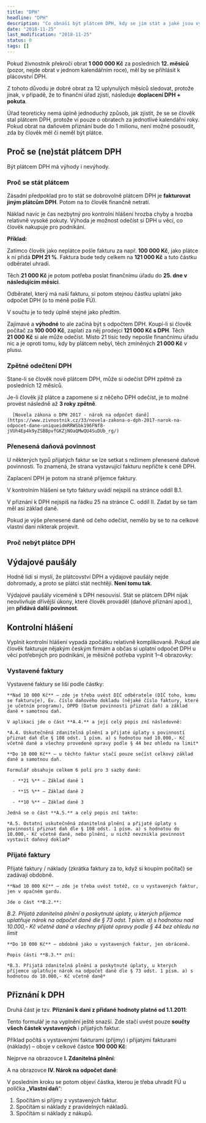 ```yaml
---
title: "DPH"
headline: "DPH"
description: "Co obnáší být plátcem DPH, kdy se jím stát a jaké jsou výhody a nevýhody."
date: "2018-11-25"
last_modification: "2018-11-25"
status: 0
tags: []
---
```


Pokud živnostník překročí obrat **1 000 000 Kč** za posledních **12. měsíců** (pozor, nejde obrat v jednom kalendářním roce), měl by se přihlásit k plácovství DPH.

Z tohoto důvodu je dobré obrat za 12 uplynulých měsíců sledovat, protože jinak, v případě, že to finanční úřad zjistí, následuje **doplacení DPH + pokuta**.

Úřad teoreticky nemá úplně jednoduchý způsob, jak zjistit, že se se člověk stal plátcem DPH, protože ví pouze o obratech za jednotlivé kalendářní roky. Pokud obrat na daňovém přiznání bude do 1 milionu, není možné posoudit, zda by člověk měl či neměl být plátce.

## Proč se (ne)stát plátcem DPH

Být plátcem DPH má výhody i nevýhody.

### Proč se stát plátcem

Zásadní předpoklad pro to stát se dobrovolně plátcem DPH je **fakturovat jiným plátcům DPH**. Potom na to člověk finančně netratí.

Náklad navíc je čas nezbytný pro kontrolní hlášení hrozba chyby a hrozba relativně vysoké pokuty. Výhoda je možnost odečíst si DPH u věcí, co člověk nakupuje pro podnikání.

**Příklad:**

Zatímco člověk jako neplátce pošle fakturu za např. **100 000 Kč**, jako plátce k ní přidá **DPH 21 %**. Faktura bude tedy celkem na **121 000 Kč** a tuto částku odběratel uhradí.

Těch **21 000 Kč** je potom potřeba poslat finančnímu úřadu do **25. dne v následujícím měsíci**.

Odběratel, který má naši fakturu, si potom stejnou částku uplatní jako odpočet DPH (o to méně pošle FÚ).

V součtu je to tedy úplně stejné jako předtím.

Zajímavé a **výhodné** to ale začíná být s odpočtem DPH. Koupí-li si člověk počítač za **100 000 Kč**, zaplatí za něj prodejci **121 000 Kč s DPH**. Těch **21 000 Kč** si ale může odečíst. Místo 21 tisíc tedy nepošle finančnímu úřadu nic a je oproti tomu, kdy by plátcem nebyl, těch zmíněných **21 000 Kč** v plusu.

### Zpětné odečtení DPH

Stane-li se člověk nově plátcem DPH, může si odečíst DPH zpětně za posledních 12 měsíců.

Je-li člověk již plátce a zapomene si z něčeho DPH odečíst, je to možné provést následně až **3 roky zpětně**.

      [Novela zákona o DPH 2017 - nárok na odpočet daně](https://www.zivnostnik.cz/33/novela-zakona-o-dph-2017-narok-na-odpocet-dane-uniqueidmRRWSbk196FNf8-jVUh4Ep4k9yZSBBpvfGKZjNOaQMwQU4SuDUb_rg/)

### Přenesená daňová povinnost

U některých typů přijatých faktur se lze setkat s režimem přenesené daňové povinnosti. To znamená, že strana vystavující fakturu nepřičte k ceně DPH.

Zaplacení DPH je potom na straně příjemce faktury.

V kontrolním hlášení se tyto faktury uvádí nejspíš na stránce oddíl B.1.

V přiznání k DPH nejspíš na řádku 25 na stránce C. oddíl II. Zadat by se tam měl asi základ daně.

Pokud je výše přenesené daně od čeho odečíst, nemělo by se to na celkové vlastní dani nikterak projevit.

### Proč nebýt plátce DPH

## Výdajové paušály

Hodně lidí si myslí, že plátcovství DPH a výdajové paušály nejde dohromady, a proto se plátci stát nechtějí. **Není tomu tak**.

Výdajové paušály víceméně s DPH nesouvisí. Stát se plátcem DPH nijak neovlivňuje dřívější úkony, které člověk prováděl (daňové přiznání apod.), jen **přidává další povinnost**.

## Kontrolní hlášení

Vyplnit kontrolní hlášení vypadá zpočátku relativně komplikovaně. Pokud ale člověk fakturuje nějakým českým firmám a občas si uplatní odpočet DPH u věcí potřebných pro podnikání, je měsíčně potřeba vyplnit 1–4 obrazovky:

### Vystavené faktury

Vystavené faktury se liší podle částky:

    **Nad 10 000 Kč** – zde je třeba uvést DIČ odběratele (DIČ toho, komu se fakturuje), Ev. číslo daňového dokladu (nějaké číslo faktury, které je učetním programu), DPPD (Datum povinnosti přiznat daň) a základ daně + samotnou daň.

    V aplikaci jde o část **A.4.** a její celý popis zní následovně:

    *A.4. Uskutečněná zdanitelná plnění a přijaté úplaty s povinností přiznat daň dle § 108 odst. 1 písm. a) s hodnotou nad 10.000,- Kč včetně daně a všechny provedené opravy podle § 44 bez ohledu na limit*

    **Do 10 000 Kč** – u těchto faktur stačí pouze sečíst celkový základ daně a samotnou daň.

    Formulář obsahuje celkem 6 polí pro 3 sazby daně:

      - **21 %** – Základ daně 1

      - **15 %** – Základ daně 2

      - **10 %** – Základ daně 3

    Jedná se o část **A.5.** a celý popis zní takto:

    *A.5. Ostatní uskutečněná zdanitelná plnění a přijaté úplaty s povinností přiznat daň dle § 108 odst. 1 písm. a) s hodnotou do 10.000,- Kč včetně daně, nebo plnění, u nichž nevznikla povinnost vystavit daňový doklad*

### Přijaté faktury

Přijaté faktury / náklady (zkrátka faktury za to, když si koupím počítač) se zadávají obdobně.

    **Nad 10 000 Kč** – zde je třeba uvést totéž, co u vystavených faktur, jen v opačném gardu.

    Jde o část **B.2.**:

*B.2. Přijatá zdanitelná plnění a poskytnuté úplaty, u kterých příjemce uplatňuje nárok na odpočet daně dle § 73 odst. 1 písm. a) s hodnotou nad 10.000,- Kč včetně daně a všechny přijaté opravy podle § 44 bez ohledu na limit*

    **Do 10 000 Kč** – obdobně jako u vystavených faktur, jen obráceně.

    Popis části **B.3.** zní:

    *B.3. Přijatá zdanitelná plnění a poskytnuté úplaty, u kterých příjemce uplatňuje nárok na odpočet daně dle § 73 odst. 1 písm. a) s hodnotou do 10.000,- Kč včetně daně*

## Přiznání k DPH

Druhá část je tzv. **Přiznání k dani z přidané hodnoty platné od 1.1.2011**:

Tento formulář je na vyplnění ještě snazší. Zde stačí uvést pouze **součty všech částek vystavených** i přijatých faktur.

Příklad počítá s vystavenými fakturami (příjmy) i přijatými fakturami (náklady) – oboje v celkové částce **100 000 Kč**:

Nejprve na obrazovce **I. Zdanitelná plnění**:

A na obrazovce **IV. Nárok na odpočet daně**:

V posledním kroku se potom objeví částka, kterou je třeba uhradit FÚ u políčka „**Vlastní daň**“:

  1) Spočítám si příjmy z vystavených faktur.
2) Spočítám si náklady z pravidelných nákladů.
3) Spočítám si náklady z nákupů.
